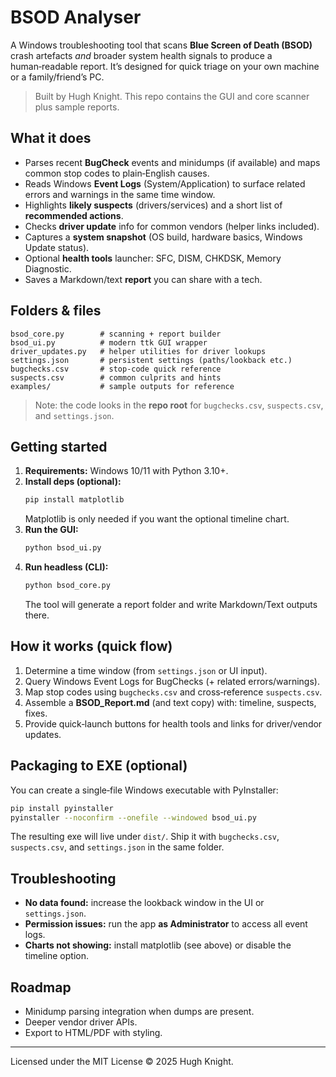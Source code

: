 # BSOD Analyser

A Windows troubleshooting tool that scans **Blue Screen of Death (BSOD)** crash artefacts *and* broader system health signals to produce a human‑readable report. It’s designed for quick triage on your own machine or a family/friend’s PC.

> Built by Hugh Knight. This repo contains the GUI and core scanner plus sample reports.

## What it does
- Parses recent **BugCheck** events and minidumps (if available) and maps common stop codes to plain‑English causes.
- Reads Windows **Event Logs** (System/Application) to surface related errors and warnings in the same time window.
- Highlights **likely suspects** (drivers/services) and a short list of **recommended actions**.
- Checks **driver update** info for common vendors (helper links included).
- Captures a **system snapshot** (OS build, hardware basics, Windows Update status).
- Optional **health tools** launcher: SFC, DISM, CHKDSK, Memory Diagnostic.
- Saves a Markdown/text **report** you can share with a tech.

## Folders & files
```
bsod_core.py        # scanning + report builder
bsod_ui.py          # modern ttk GUI wrapper
driver_updates.py   # helper utilities for driver lookups
settings.json       # persistent settings (paths/lookback etc.)
bugchecks.csv       # stop-code quick reference
suspects.csv        # common culprits and hints
examples/           # sample outputs for reference
```
> Note: the code looks in the **repo root** for `bugchecks.csv`, `suspects.csv`, and `settings.json`.

## Getting started
1. **Requirements:** Windows 10/11 with Python 3.10+.
2. **Install deps (optional):**
   ```bash
   pip install matplotlib
   ```
   Matplotlib is only needed if you want the optional timeline chart.
3. **Run the GUI:**
   ```bash
   python bsod_ui.py
   ```
4. **Run headless (CLI):**
   ```bash
   python bsod_core.py
   ```
   The tool will generate a report folder and write Markdown/Text outputs there.

## How it works (quick flow)
1. Determine a time window (from `settings.json` or UI input).
2. Query Windows Event Logs for BugChecks (+ related errors/warnings).
3. Map stop codes using `bugchecks.csv` and cross‑reference `suspects.csv`.
4. Assemble a **BSOD_Report.md** (and text copy) with: timeline, suspects, fixes.
5. Provide quick‑launch buttons for health tools and links for driver/vendor updates.

## Packaging to EXE (optional)
You can create a single‑file Windows executable with PyInstaller:
```bash
pip install pyinstaller
pyinstaller --noconfirm --onefile --windowed bsod_ui.py
```
The resulting exe will live under `dist/`. Ship it with `bugchecks.csv`, `suspects.csv`, and `settings.json` in the same folder.

## Troubleshooting
- **No data found:** increase the lookback window in the UI or `settings.json`.
- **Permission issues:** run the app **as Administrator** to access all event logs.
- **Charts not showing:** install matplotlib (see above) or disable the timeline option.

## Roadmap
- Minidump parsing integration when dumps are present.
- Deeper vendor driver APIs.
- Export to HTML/PDF with styling.

---
Licensed under the MIT License © 2025 Hugh Knight.